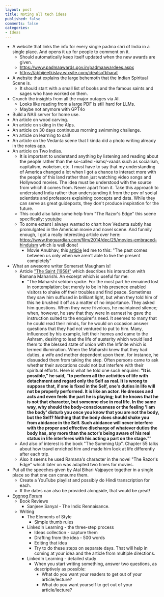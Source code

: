 ```yaml
---
layout: post
title: Noting all tech ideas
published: false
comments: false
categories: 
- Ideas
---
```


* A website that links the info for every single padma shri of India in a single place. And opens it up for people to comment on it.
  * Should automatically keep itself updated when the new awards are given.
  * https://www.padmaawards.gov.in/padmaawardees.aspx
  * https://abhijeetkislay.wixsite.com/idealsofbharat
* A website that explains the large behemoth that the Indian Spiritual Scene is.
  * It should start with a small list of books and the famous saints and sages who have worked on them.
* Crunch the insights from all the major outages via AI.
  * Looks like reading from a large PDF is still hard for LLMs.
  * Maybe not anymore with GPT4o
* Build a NAS server for home use.
* An article on wood carving.
* An article on skiing in the Alps.
* An article on 30 days continuous morning swimming challenge.
* An article on learning to sail!
* An article on the Vedanta scene that I kinda did a photo writing already in the notes app.
* An article on Two Indias.
  * It is important to understand anything by listening and reading about the people rather than the so-called -isms/-vaads such as socialism, capitalism, wokeism, etc. I must have to say that my understanding of America changed a lot when I got a chance to interact more with the people of this land rather than just watching video songs and Hollywood movies. The idea must be understood with the source from which it comes from. Never apart from it. Take this approach to understand India rather than understanding it from the pov of social scientists and professors explaining concepts and data. While they can serve as great guideposts, they don't produce inspiration for the future.
  * This could also take some help from "The Razor's Edge" this scene specifically: [youtube](https://youtu.be/f9WrSkcbpvg)
  * To some extent I always wanted to chart how Vedanta subtly has promulgated in the American movie and novel scene. And funnily enough, I got a really interesting article over here: https://www.theguardian.com/film/2014/dec/25/movies-embraced-hinduism which is well done!
    * Movie Anubhav, this [article](https://www.theguardian.com/film/2008/jul/29/anubhav.bollywood) led me to this: "The past comes between us only when we aren't able to live the present completely"
* What an awesome writer Somerset Maugham is!
  * Article ["The Saint (1958)"](https://mmccl.blogspot.com/2016/01/the-saint.html) which describes his interaction with Ramana Maharishi. An excerpt which is useful for me:
     * "The Maharshi seldom spoke. For the most part he remained lost in contemplation; but merely to be in his presence enabled visitors to shake off their troubles and find peace. Sometimes they saw him suffused in brilliant light, but when they told him of this he brushed it off as a matter of no importance. They asked him questions. When they were frivolous, he maintained silence; when, however, he saw that they were in earnest he gave the instruction suited to the enquirer's need. It seemed to many that he could read their minds, for he would on occasion answer questions that they had not ventured to put to him. Many, influenced by his example, left their homes and came to the Ashram, desiring to lead the life of austerity which would lead them to the blessed state of union with the Infinite which is termed illumination. When the Maharshi knew that they had duties, a wife and mother dependent upon them, for instance, he dissuaded them from taking the step. Often persons came to ask whether their avocations could not but interfere with their spiritual efforts. Here is what he told one such enquirer: **"It is possible," he said, "to perform all the activities of life with detachment and regard only the Self as real. It is wrong to suppose that, if one is fixed in the Self, one's duties in life will not be properly performed. It is like an actor. He dresses and acts and even feels the part he is playing; but he knows that he is not that character, but someone else in real life. In the same way, why should the body-consciousness or the feeling 'I am the body' disturb you once you know that you are not the body, but the Self? Nothing that the body does should shake you from abidance in the Self. Such abidance will never interfere with the proper and effective discharge of whatever duties the body has, any more than the actor's being aware of his real status in life interferes with his acting a part on the stage.**""
  * And also of interest is the book "The Summing Up". Chapter 55 talks about how travel enriched him and made him look at life differently after each trip.
  * Also it seems he used Ramana's character in the novel "The Razor's Edge" which later on was adapted two times for movies.
* Put all the speeches given by Atal Bihari Vajpayee together in a single place so that one can consume them.
  * Create a YouTube playlist and possibly do Hindi transcription for each.
  * If the dates can also be provided alongside, that would be great!
* [Eggnog Forum](https://docs.google.com/document/d/1wkgTfwoFEhGPrYC7-GZYt5Z3r2_jvq4TVRox9RX9eKc)
  * Book Reviews
    * Sanjeev Sanyal - The Indic Rennaisance. 
  * Writing
    * The Elements of Style
        *  Simple thumb rules
    * LinkedIn Learning - the three-step process
        * Ideas collection - capture them
        * Drafting from the idea - 500 words
        * Editing that idea
        * Try to do these steps on separate days. That will help in coming at your idea and the article from multiple directions.
    * LinkedIn Learning - detailed study
        * When you start writing something, answer two questions, as descriptively as possible:
          * What do you want your readers to get out of your article/lecture?
          * What do you want yourself to get out of your article/lecture?
